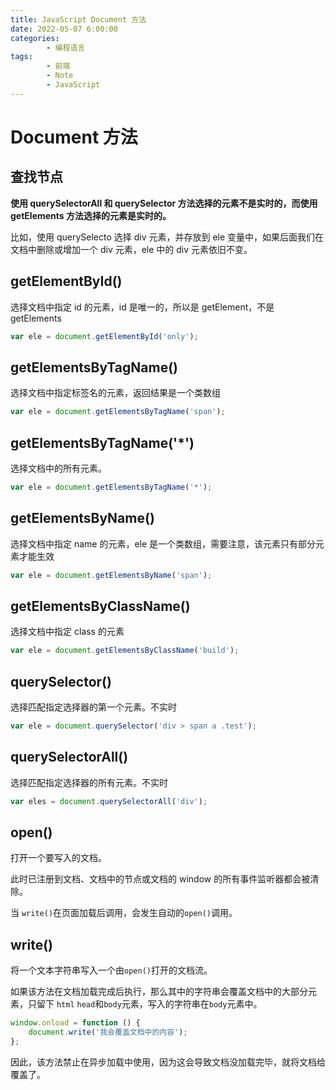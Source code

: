 ```yaml
---
title: JavaScript Document 方法
date: 2022-05-07 6:00:00
categories:
        - 编程语言
tags:
        - 前端
        - Note
        - JavaScript
---
```


# Document 方法

## 查找节点

**使用 querySelectorAll 和 querySelector 方法选择的元素不是实时的，而使用 getElements 方法选择的元素是实时的。**

比如，使用 querySelecto 选择 div 元素，并存放到 ele 变量中，如果后面我们在文档中删除或增加一个 div 元素，ele 中的 div 元素依旧不变。

## getElementById()

选择文档中指定 id 的元素，id 是唯一的，所以是 getElement，不是 getElements

```js
var ele = document.getElementById('only');
```

## getElementsByTagName()

选择文档中指定标签名的元素，返回结果是一个类数组

```js
var ele = document.getElementsByTagName('span');
```

## getElementsByTagName('\*')

选择文档中的所有元素。

```js
var ele = document.getElementsByTagName('*');
```

## getElementsByName()

选择文档中指定 name 的元素，ele 是一个类数组，需要注意，该元素只有部分元素才能生效

```js
var ele = document.getElementsByName('span');
```

## getElementsByClassName()

选择文档中指定 class 的元素

```js
var ele = document.getElementsByClassName('build');
```

## querySelector()

选择匹配指定选择器的第一个元素。不实时

```js
var ele = document.querySelector('div > span a .test');
```

## querySelectorAll()

选择匹配指定选择器的所有元素。不实时

```js
var eles = document.querySelectorAll('div');
```

## open()

打开一个要写入的文档。

此时已注册到文档、文档中的节点或文档的 window 的所有事件监听器都会被清除。

当 `write()`在页面加载后调用，会发生自动的`open()`调用。

## write()

将一个文本字符串写入一个由`open()`打开的文档流。

如果该方法在文档加载完成后执行，那么其中的字符串会覆盖文档中的大部分元素，只留下 `html` `head`和`body`元素，写入的字符串在`body`元素中。

```js
window.onload = function () {
	document.write('我会覆盖文档中的内容');
};
```

因此，该方法禁止在异步加载中使用，因为这会导致文档没加载完毕，就将文档给覆盖了。
